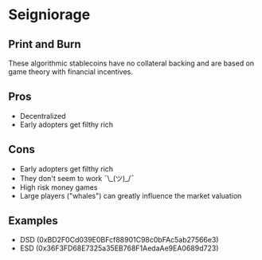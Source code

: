 # Seigniorage

## Print and Burn

These algorithmic stablecoins have no collateral backing and are based on game theory with financial incentives. 

## Pros

* Decentralized
* Early adopters get filthy rich

## Cons

* Early adopters get filthy rich
* They don't seem to work ¯\\_\(ツ\)\_/¯
* High risk money games
* Large players \("whales"\) can greatly influence the market valuation

## Examples

* DSD \(0xBD2F0Cd039E0BFcf88901C98c0bFAc5ab27566e3\)
* ESD \(0x36F3FD68E7325a35EB768F1AedaAe9EA0689d723\)






